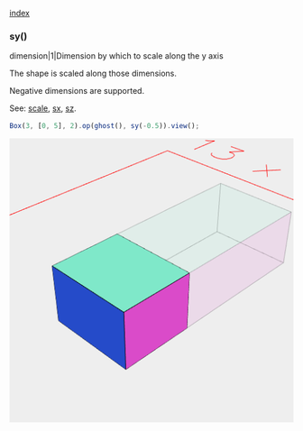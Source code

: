 [index](../../nb/api/index.md)
### sy()
dimension|1|Dimension by which to scale along the y axis

The shape is scaled along those dimensions.

Negative dimensions are supported.

See: [scale](../../nb/api/scale.nb), [sx](#https://raw.githubusercontent.com/jsxcad/JSxCAD/master/nb/api/sx.nb), [sz](#https://raw.githubusercontent.com/jsxcad/JSxCAD/master/nb/api/sz.md).

```JavaScript
Box(3, [0, 5], 2).op(ghost(), sy(-0.5)).view();
```

![Image](sy.md.0.png)
